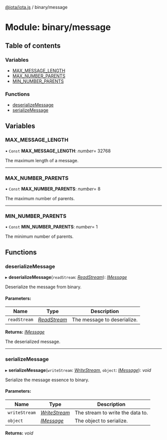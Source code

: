 [@iota/iota.js](../README.md) / binary/message

# Module: binary/message

## Table of contents

### Variables

- [MAX\_MESSAGE\_LENGTH](binary_message.md#max_message_length)
- [MAX\_NUMBER\_PARENTS](binary_message.md#max_number_parents)
- [MIN\_NUMBER\_PARENTS](binary_message.md#min_number_parents)

### Functions

- [deserializeMessage](binary_message.md#deserializemessage)
- [serializeMessage](binary_message.md#serializemessage)

## Variables

### MAX\_MESSAGE\_LENGTH

• `Const` **MAX\_MESSAGE\_LENGTH**: *number*= 32768

The maximum length of a message.

___

### MAX\_NUMBER\_PARENTS

• `Const` **MAX\_NUMBER\_PARENTS**: *number*= 8

The maximum number of parents.

___

### MIN\_NUMBER\_PARENTS

• `Const` **MIN\_NUMBER\_PARENTS**: *number*= 1

The minimum number of parents.

## Functions

### deserializeMessage

▸ **deserializeMessage**(`readStream`: [*ReadStream*](../classes/utils/readstream.readstream.md)): [*IMessage*](../interfaces/models/imessage.imessage.md)

Deserialize the message from binary.

#### Parameters:

Name | Type | Description |
------ | ------ | ------ |
`readStream` | [*ReadStream*](../classes/utils/readstream.readstream.md) | The message to deserialize.   |

**Returns:** [*IMessage*](../interfaces/models/imessage.imessage.md)

The deserialized message.

___

### serializeMessage

▸ **serializeMessage**(`writeStream`: [*WriteStream*](../classes/utils/writestream.writestream.md), `object`: [*IMessage*](../interfaces/models/imessage.imessage.md)): *void*

Serialize the message essence to binary.

#### Parameters:

Name | Type | Description |
------ | ------ | ------ |
`writeStream` | [*WriteStream*](../classes/utils/writestream.writestream.md) | The stream to write the data to.   |
`object` | [*IMessage*](../interfaces/models/imessage.imessage.md) | The object to serialize.    |

**Returns:** *void*
